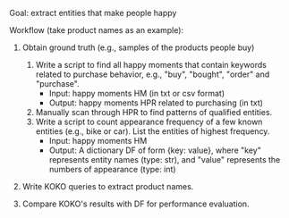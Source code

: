 Goal: extract entities that make people happy

Workflow (take product names as an example):

1. Obtain ground truth (e.g., samples of the products people buy)
   1)  Write a script to find all happy moments that contain keywords related to purchase behavior, e.g., "buy", "bought", "order" and "purchase".
       - Input: happy moments HM (in txt or csv format)
       - Output: happy moments HPR related to purchasing (in txt)
   2)  Manually scan through HPR to find patterns of qualified entities.
   3)  Write a script to count appearance frequency of a few known entities (e.g., bike or car). List the entities of highest frequency.
       - Input: happy moments HM
       - Output: A dictionary DF of form {key: value}, where "key" represents entity names (type: str), and "value" represents the numbers of appearance (type: int)

2. Write KOKO queries to extract product names.
3. Compare KOKO's results with DF for performance evaluation.